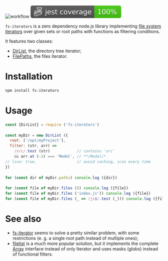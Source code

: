 ![workflow](https://github.com/do-/node-dir-list/actions/workflows/main.yml/badge.svg)
![Jest coverage](./badges/coverage-jest%20coverage.svg)

`fs-iterators` is a zero dependency node.js library implementing [file system](https://nodejs.org/api/fs.html) [iterators](https://developer.mozilla.org/en-US/docs/Web/JavaScript/Reference/Iteration_protocols) over given sets or root paths with functions as filtering conditions.

It features two classes: 
* [DirList](https://github.com/do-/node-dir-list/wiki/DirList), the directory tree iterator;
* [FilePaths](https://github.com/do-/node-dir-list/wiki/FilePaths), the files iterator.

# Installation
```sh
npm install fs-iterators
```

# Usage
```js
const {DirList} = require ('fs-iterators')

const myDir = new DirList ({
  root: ['/opt/myProject'], 
  filter: (str, arr) => 
    /src/.test (str)            // contains 'src'
    && arr.at (-2) === 'Model', // **/Model/*
// live: true,                  // avoid caching, scan every time
})

for (const dir of myDir.paths) console.log ({dir})

for (const file of myDir.files ()) console.log ({file})
for (const file of myDir.files ('index.js')) console.log ({file})
for (const file of myDir.files (_ => /js$/.test (_))) console.log ({file})
```

# See also
* [fs-iterator](https://www.npmjs.com/package/fs-iterator) seems to solve a pretty similar problem, with some restrictions (e. g. a single root path instead of multiple ones);
* [filelist](https://www.npmjs.com/package/filelist) is a much more popular solution, but it implements the complete [Array](https://developer.mozilla.org/en-US/docs/Web/JavaScript/Reference/Global_Objects/Array) interface instead of only Iterator and uses masks (globs) instead of functional filters.
